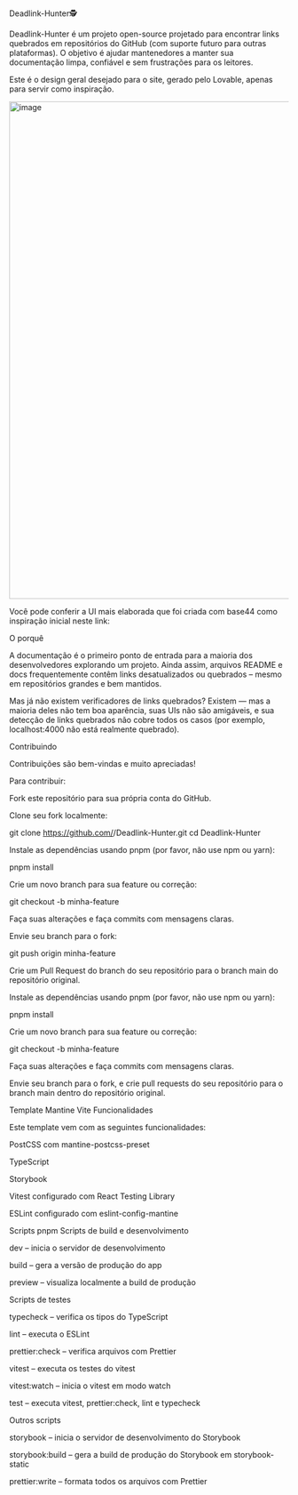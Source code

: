 Deadlink-Hunter🕵️

Deadlink-Hunter é um projeto open-source projetado para encontrar links quebrados em repositórios do GitHub (com suporte futuro para outras plataformas).
O objetivo é ajudar mantenedores a manter sua documentação limpa, confiável e sem frustrações para os leitores.

Este é o design geral desejado para o site, gerado pelo Lovable, apenas para servir como inspiração.

<img width="1884" height="895" alt="image" src="https://github.com/user-attachments/assets/6cd143f2-40ec-4b9f-8f99-92d82d1e05c2" />

Você pode conferir a UI mais elaborada
 que foi criada com base44 como inspiração inicial neste link:

O porquê

A documentação é o primeiro ponto de entrada para a maioria dos desenvolvedores explorando um projeto.
Ainda assim, arquivos README e docs frequentemente contêm links desatualizados ou quebrados – mesmo em repositórios grandes e bem mantidos.

Mas já não existem verificadores de links quebrados?
Existem — mas a maioria deles não tem boa aparência, suas UIs não são amigáveis, e sua detecção de links quebrados não cobre todos os casos (por exemplo, localhost:4000 não está realmente quebrado).

Contribuindo

Contribuições são bem-vindas e muito apreciadas!

Para contribuir:

Fork este repositório para sua própria conta do GitHub.

Clone seu fork localmente:

git clone https://github.com/<seu-usuario>/Deadlink-Hunter.git
cd Deadlink-Hunter


Instale as dependências usando pnpm (por favor, não use npm ou yarn):

pnpm install


Crie um novo branch para sua feature ou correção:

git checkout -b minha-feature


Faça suas alterações e faça commits com mensagens claras.

Envie seu branch para o fork:

git push origin minha-feature


Crie um Pull Request do branch do seu repositório para o branch main do repositório original.

Instale as dependências usando pnpm (por favor, não use npm ou yarn):

pnpm install

Crie um novo branch para sua feature ou correção:

git checkout -b minha-feature

Faça suas alterações e faça commits com mensagens claras.

Envie seu branch para o fork, e crie pull requests do seu repositório para o branch main dentro do repositório original.

Template Mantine Vite
Funcionalidades

Este template vem com as seguintes funcionalidades:

PostCSS
 com mantine-postcss-preset

TypeScript

Storybook

Vitest
 configurado com React Testing Library

ESLint configurado com eslint-config-mantine

Scripts pnpm
Scripts de build e desenvolvimento

dev – inicia o servidor de desenvolvimento

build – gera a versão de produção do app

preview – visualiza localmente a build de produção

Scripts de testes

typecheck – verifica os tipos do TypeScript

lint – executa o ESLint

prettier:check – verifica arquivos com Prettier

vitest – executa os testes do vitest

vitest:watch – inicia o vitest em modo watch

test – executa vitest, prettier:check, lint e typecheck

Outros scripts

storybook – inicia o servidor de desenvolvimento do Storybook

storybook:build – gera a build de produção do Storybook em storybook-static

prettier:write – formata todos os arquivos com Prettier
